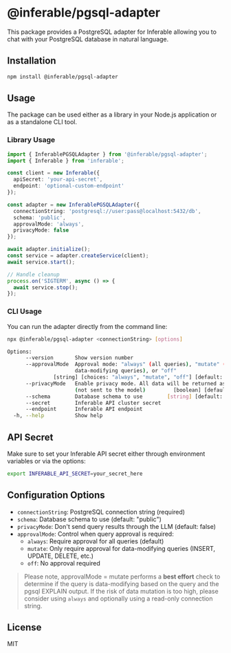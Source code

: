 # @inferable/pgsql-adapter

This package provides a PostgreSQL adapter for Inferable allowing you to chat with your PostgreSQL database in natural language.

## Installation

```bash
npm install @inferable/pgsql-adapter
```

## Usage

The package can be used either as a library in your Node.js application or as a standalone CLI tool.

### Library Usage

```typescript
import { InferablePGSQLAdapter } from '@inferable/pgsql-adapter';
import { Inferable } from 'inferable';

const client = new Inferable({
  apiSecret: 'your-api-secret',
  endpoint: 'optional-custom-endpoint'
});

const adapter = new InferablePGSQLAdapter({
  connectionString: 'postgresql://user:pass@localhost:5432/db',
  schema: 'public',
  approvalMode: 'always',
  privacyMode: false
});

await adapter.initialize();
const service = adapter.createService(client);
await service.start();

// Handle cleanup
process.on('SIGTERM', async () => {
  await service.stop();
});
```

### CLI Usage

You can run the adapter directly from the command line:

```bash
npx @inferable/pgsql-adapter <connectionString> [options]

Options:
      --version       Show version number                              [boolean]
      --approvalMode  Approval mode: "always" (all queries), "mutate" (only
                      data-modifying queries), or "off"
               [string] [choices: "always", "mutate", "off"] [default: "always"]
      --privacyMode   Enable privacy mode. All data will be returned as blobs
                      (not sent to the model)         [boolean] [default: false]
      --schema        Database schema to use        [string] [default: "public"]
      --secret        Inferable API cluster secret                      [string]
      --endpoint      Inferable API endpoint                            [string]
  -h, --help          Show help                                        [boolean]

```

## API Secret

Make sure to set your Inferable API secret either through environment variables or via the options:

```bash
export INFERABLE_API_SECRET=your_secret_here
```

## Configuration Options

- `connectionString`: PostgreSQL connection string (required)
- `schema`: Database schema to use (default: "public")
- `privacyMode`: Don't send query results through the LLM (default: false)
- `approvalMode`: Control when query approval is required:
  - `always`: Require approval for all queries (default)
  - `mutate`: Only require approval for data-modifying queries (INSERT, UPDATE, DELETE, etc.)
  - `off`: No approval required

> Please note, approvalMode = mutate performs a **best effort** check to determine if the query is data-modifying based on the query and the pgsql EXPLAIN output.
> If the risk of data mutation is too high, please consider using `always` and optionally using a read-only connection string.

## License

MIT
